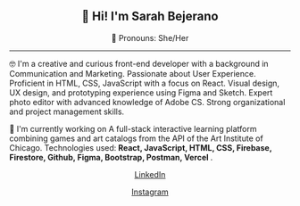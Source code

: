 
<h2 align="center">👋 Hi! I'm Sarah Bejerano</h2>
<p align="center">
👻 Pronouns: She/Her
</p>

---
🤓 I'm a creative and curious front-end developer with a background in Communication and Marketing. Passionate about User Experience. Proficient in HTML, CSS, JavaScript with a focus on React. Visual design, UX design, and prototyping experience using Figma and Sketch. Expert photo editor with advanced knowledge of Adobe CS. Strong organizational and project management skills. 

🔭 I'm currently working on A full-stack interactive learning platform combining games and art catalogs from the API of the Art Institute of Chicago. Technologies used:<b> React, JavaScript, HTML, CSS, Firebase, Firestore, Github, Figma, Bootstrap, Postman, Vercel </b>.



<!-- - 🔭 I’m currently working on ...
- 🌱 I’m currently learning ...
- 👯 I’m looking to collaborate on ...
- 🤔 I’m looking for help with ...
- 💬 Ask me about ...
- 📫 How to reach me: ...

- ⚡ Fun fact: ... -->

 <p align="center"><a href="https://www.linkedin.com/in/sarah-bejerano-8915781a5/">LinkedIn</a> <p>
   <p align="center"><a href="https://www.instagram.com/sarah_bejerano/">Instagram</a> <p>
      
